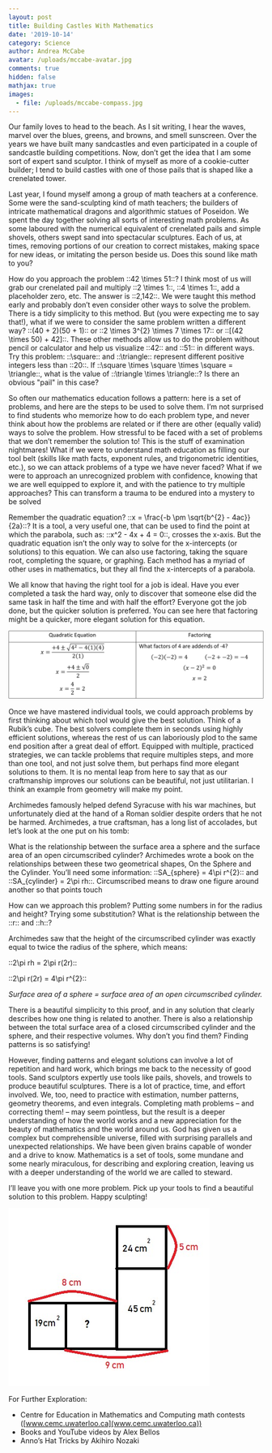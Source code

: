 ```yaml
---
layout: post
title: Building Castles With Mathematics
date: '2019-10-14'
category: Science
author: Andrea McCabe
avatar: /uploads/mccabe-avatar.jpg
comments: true
hidden: false
mathjax: true
images:
  - file: /uploads/mccabe-compass.jpg
---
```

Our family loves to head to the beach. As I sit writing, I hear the waves, marvel over the blues, greens, and browns, and smell sunscreen. Over the years we have built many sandcastles and even participated in a couple of sandcastle building competitions. Now, don’t get the idea that I am some sort of expert sand sculptor. I think of myself as more of a cookie-cutter builder; I tend to build castles with one of those pails that is shaped like a crenelated tower.

Last year, I found myself among a group of math teachers at a conference. Some were the sand-sculpting kind of math teachers; the builders of intricate mathematical dragons and algorithmic statues of Poseidon. We spent the day together solving all sorts of interesting math problems. As some laboured with the numerical equivalent of crenelated pails and simple shovels, others swept sand into spectacular sculptures. Each of us, at times, removing portions of our creation to correct mistakes, making space for new ideas, or imitating the person beside us. Does this sound like math to you?

How do you approach the problem ::42 \times 51::? I think most of us will grab our crenelated pail and multiply ::2 \times 1::, ::4 \times 1::, add a placeholder zero, etc. The answer is ::2,142::. We were taught this method early and probably don’t even consider other ways to solve the problem. There is a tidy simplicity to this method. But (you were expecting me to say that!), what if we were to consider the same problem written a different way? ::(40 + 2)(50 + 1)::  or ::2 \times 3^{2} \times 7 \times 17:: or ::\[(42 \times 50) + 42]::. These other methods allow us to do the problem without pencil or calculator and help us visualize ::42:: and ::51:: in different ways. Try this problem: ::\square:: and ::\triangle:: represent different positive integers less than ::20::. If ::\square \times \square \times \square = \triangle::, what is the value of ::\triangle \times \triangle::? Is there an obvious "pail" in this case?

So often our mathematics education follows a pattern: here is a set of problems, and here are the steps to be used to solve them. I’m not surprised to find students who memorize how to do each problem type, and never think about how the problems are related or if there are other (equally valid) ways to solve the problem. How stressful to be faced with a set of problems that we don’t remember the solution to! This is the stuff of examination nightmares! What if we were to understand math education as filling our tool belt (skills like math facts, exponent rules, and trigonometric identities, etc.), so we can attack problems of a type we have never faced? What if we were to approach an unrecognized problem with confidence, knowing that we are well equipped to explore it, and with the patience to try multiple approaches? This can transform a trauma to be endured into a mystery to be solved

Remember the quadratic equation? ::x = \frac{-b \pm \sqrt{b^{2} - 4ac}}{2a}::? It is a tool, a very useful one, that can be used to find the point at which the parabola, such as: ::x^2 - 4x + 4 = 0::, crosses the x-axis. But the quadratic equation isn’t the only way to solve for the x-intercepts (or solutions) to this equation. We can also use factoring, taking the square root, completing the square, or graphing. Each method has a myriad of other uses in mathematics, but they all find the x-intercepts of a parabola. 

We all know that having the right tool for a job is ideal. Have you ever completed a task the hard way, only to discover that someone else did the same task in half the time and with half the effort? Everyone got the job done, but the quicker solution is preferred. You can see here that factoring might be a quicker, more elegant solution for this equation.

![null](/uploads/mccabe-quadratic-factor-table.jpg)

Once we have mastered individual tools, we could approach problems by first thinking about which tool would give the best solution. Think of a Rubik’s cube.  The best solvers complete them in seconds using highly efficient solutions, whereas the rest of us can laboriously plod to the same end position after a great deal of effort. Equipped with multiple, practiced strategies, we can tackle problems that require multiples steps, and more than one tool, and not just solve them, but perhaps find more elegant solutions to them.  It is no mental leap from here to say that as our craftmanship improves our solutions can be beautiful, not just utilitarian. I think an example from geometry will make my point.

Archimedes famously helped defend Syracuse with his war machines, but unfortunately died at the hand of a Roman soldier despite orders that he not be harmed. Archimedes, a true craftsman, has a long list of accolades, but let’s look at the one put on his tomb: 

What is the relationship between the surface area a sphere and the surface area of an open circumscribed cylinder? Archimedes wrote a book on the relationships between these two geometrical shapes, On the Sphere and the Cylinder. You’ll need some information: ::SA_{sphere} = 4\pi r^{2}:: and ::SA_{cylinder} = 2\pi rh::. Circumscribed means to draw one figure around another so that points touch

How can we approach this problem? Putting some numbers in for the radius and height? Trying some substitution? What is the relationship between the ::r:: and ::h::?

Archimedes saw that the height of the circumscribed cylinder was exactly equal to twice the radius of the sphere, which means:

::2\pi rh = 2\pi r(2r)::

::2\pi r(2r) = 4\pi r^{2}::

_Surface area of a sphere = surface area of an open circumscribed cylinder._

There is a beautiful simplicity to this proof, and in any solution that clearly describes how one thing is related to another. There is also a relationship between the total surface area of a closed circumscribed cylinder and the sphere, and their respective volumes. Why don’t you find them? Finding patterns is so satisfying!

However, finding patterns and elegant solutions can involve a lot of repetition and hard work, which brings me back to the necessity of good tools. Sand sculptors expertly use tools like pails, shovels, and trowels to produce beautiful sculptures. There is a lot of practice, time, and effort involved. We, too, need to practice with estimation, number patterns, geometry theorems, and even integrals. Completing math problems – and correcting them! – may seem pointless, but the result is a deeper understanding of how the world works and a new appreciation for the beauty of mathematics and the world around us. God has given us a complex but comprehensible universe, filled with surprising parallels and unexpected relationships. We have been given brains capable of wonder and a drive to know.  Mathematics is a set of tools, some mundane and some nearly miraculous, for describing and exploring creation, leaving us with a deeper understanding of the world we are called to steward. 

I’ll leave you with one more problem. Pick up your tools to find a beautiful solution to this problem. Happy sculpting!

![](/uploads/mccabe-squares.jpg)

For Further Exploration:

* Centre for Education in Mathematics and Computing math contests ([www.cemc.uwaterloo.ca](www.cemc.uwaterloo.ca))
* Books and YouTube videos by Alex Bellos
* Anno’s Hat Tricks by Akihiro Nozaki
